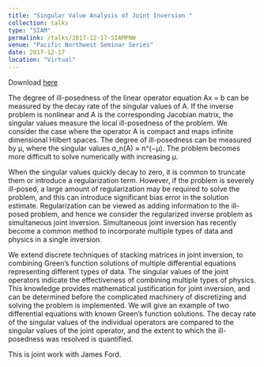 ```yaml
---
title: "Singular Value Analysis of Joint Inversion "
collection: talks
type: "SIAM"
permalink: /talks/2017-12-17-SIAMPNW
venue: "Pacific Northwest Seminar Series"
date: 2017-12-17
location: "Virtual"
---
```


Download [here](https://jodimead.github.io/files/talks/presentation.pdf)

The degree of ill-posedness of the linear operator equation Ax = b can be measured by the decay rate of the singular values of A. If the inverse problem is nonlinear and A is the corresponding Jacobian matrix, the singular values measure the local ill-posedness of the problem. We consider the case where the operator A is compact and maps infinite dimensional Hilbert spaces. The degree of ill-posedness can be measured by μ, where the singular values σ_n(A) ≈ n^(−μ). The problem becomes more difficult to solve numerically with increasing μ.

When the singular values quickly decay to zero, it is common to truncate them or introduce a regularization term. However, if the problem is severely ill-posed, a large amount of regularization may be required to solve the problem, and this can introduce significant bias error in the solution estimate. Regularization can be viewed as adding information to the ill-posed problem, and hence we consider the regularized inverse problem as simultaneous joint inversion. Simultaneous joint inversion has recently become a common method to incorporate multiple types of data and physics in a single inversion.

We extend discrete techniques of stacking matrices in joint inversion, to combining Green’s function solutions of multiple differential equations representing different types of data. The singular values of the joint operators indicate the effectiveness of combining multiple types of physics. This knowledge provides mathematical justification for joint inversion, and can be determined before the complicated machinery of discretizing and solving the problem is implemented. We will give an example of two differential equations with known Green’s function solutions. The decay rate of the singular values of the individual operators are compared to the singular values of the joint operator, and the extent to which the ill-posedness was resolved is quantified.

This is joint work with James Ford. 
